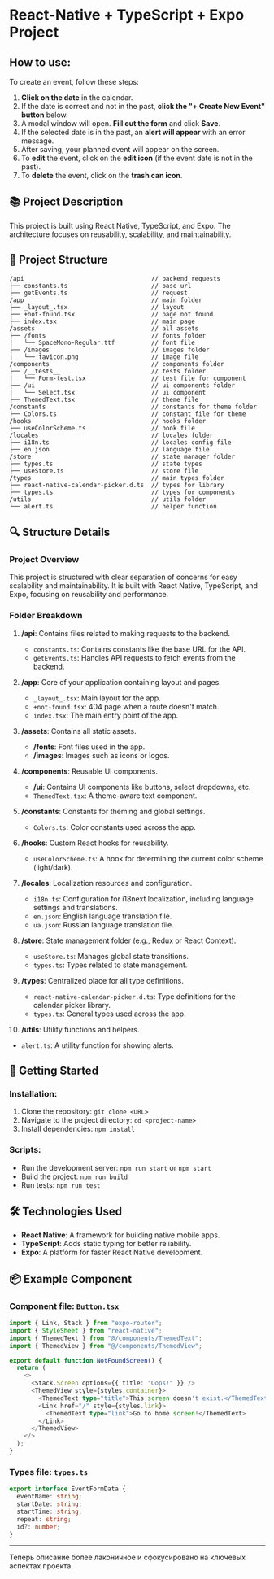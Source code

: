 # React-Native + TypeScript + Expo Project

## How to use:

To create an event, follow these steps:

1. **Click on the date** in the calendar.
2. If the date is correct and not in the past, **click the "+ Create New Event" button** below.
3. A modal window will open. **Fill out the form** and click **Save**.
4. If the selected date is in the past, an **alert will appear** with an error message.
5. After saving, your planned event will appear on the screen.
6. To **edit** the event, click on the **edit icon** (if the event date is not in the past).
7. To **delete** the event, click on the **trash can icon**.

## 📚 Project Description

This project is built using React Native, TypeScript, and Expo. The architecture focuses on reusability, scalability, and maintainability.

## 📂 Project Structure

```
/api                                   // backend requests
├── constants.ts                       // base url
├── getEvents.ts                       // request
/app                                   // main folder
├── _layout_.tsx                       // layout
├── +not-found.tsx                     // page not found
├── index.tsx                          // main page
/assets                                // all assets
├── /fonts                             // fonts folder
|   └── SpaceMono-Regular.ttf          // font file
├── /images                            // images folder
|   └── favicon.png                    // image file
/components                            // components folder
├── /__tests__                         // tests folder
|   └── Form-test.tsx                  // test file for component
├── /ui                                // ui components folder
|   └── Select.tsx                     // ui component
├── ThemedText.tsx                     // theme file
/constants                             // constants for theme folder
├── Colors.ts                          // constant file for theme
/hooks                                 // hooks folder
├── useColorScheme.ts                  // hook file
/locales                               // locales folder
├── i18n.ts                            // locales config file
├── en.json                            // language file
/store                                 // state manager folder
├── types.ts                           // state types
├── useStore.ts                        // store file
/types                                 // main types folder
├── react-native-calendar-picker.d.ts  // types for library
├── types.ts                           // types for components
/utils                                 // utils folder
└── alert.ts                           // helper function
```

## 🔍 Structure Details

### Project Overview

This project is structured with clear separation of concerns for easy scalability and maintainability. It is built with React Native, TypeScript, and Expo, focusing on reusability and performance.

### Folder Breakdown

1. **/api**: Contains files related to making requests to the backend.
   - `constants.ts`: Contains constants like the base URL for the API.
   - `getEvents.ts`: Handles API requests to fetch events from the backend.

2. **/app**: Core of your application containing layout and pages.
   - `_layout_.tsx`: Main layout for the app.
   - `+not-found.tsx`: 404 page when a route doesn't match.
   - `index.tsx`: The main entry point of the app.

3. **/assets**: Contains all static assets.
   - **/fonts**: Font files used in the app.
   - **/images**: Images such as icons or logos.

4. **/components**: Reusable UI components.
   - **/ui**: Contains UI components like buttons, select dropdowns, etc.
   - `ThemedText.tsx`: A theme-aware text component.

5. **/constants**: Constants for theming and global settings.
   - `Colors.ts`: Color constants used across the app.

6. **/hooks**: Custom React hooks for reusability.
   - `useColorScheme.ts`: A hook for determining the current color scheme (light/dark).

7. **/locales**: Localization resources and configuration.
   - `i18n.ts`: Configuration for i18next localization, including language settings and translations.
   - `en.json`: English language translation file.
   - `ua.json`: Russian language translation file.

8. **/store**: State management folder (e.g., Redux or React Context).
   - `useStore.ts`: Manages global state transitions.
   - `types.ts`: Types related to state management.

9. **/types**: Centralized place for all type definitions.
   - `react-native-calendar-picker.d.ts`: Type definitions for the calendar picker library.
   - `types.ts`: General types used across the app.

10. **/utils**: Utility functions and helpers.
   - `alert.ts`: A utility function for showing alerts.

## 🚀 Getting Started

### Installation:

1. Clone the repository: `git clone <URL>`
2. Navigate to the project directory: `cd <project-name>`
3. Install dependencies: `npm install`

### Scripts:

- Run the development server: `npm run start` or `npm start`
- Build the project: `npm run build`
- Run tests: `npm run test`

## 🛠️ Technologies Used

- **React Native**: A framework for building native mobile apps.
- **TypeScript**: Adds static typing for better reliability.
- **Expo**: A platform for faster React Native development.

## 📦 Example Component

### Component file: `Button.tsx`

```ts
import { Link, Stack } from "expo-router";
import { StyleSheet } from "react-native";
import { ThemedText } from "@/components/ThemedText";
import { ThemedView } from "@/components/ThemedView";

export default function NotFoundScreen() {
  return (
    <>
      <Stack.Screen options={{ title: "Oops!" }} />
      <ThemedView style={styles.container}>
        <ThemedText type="title">This screen doesn't exist.</ThemedText>
        <Link href="/" style={styles.link}>
          <ThemedText type="link">Go to home screen!</ThemedText>
        </Link>
      </ThemedView>
    </>
  );
}
```

### Types file: `types.ts`

```ts
export interface EventFormData {
  eventName: string;
  startDate: string;
  startTime: string;
  repeat: string;
  id?: number;
}
```

---

Теперь описание более лаконичное и сфокусировано на ключевых аспектах проекта.
